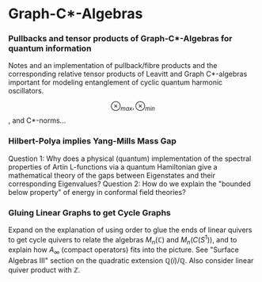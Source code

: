 # Graph-C*-Algebras
### Pullbacks and tensor products of Graph-C*-Algebras for quantum information
Notes and an implementation of pullback/fibre products and the corresponding relative tensor products of Leavitt and Graph C*-algebras important for modeling entanglement of cyclic quantum harmonic oscillators. 

$$\otimes_{max}, \otimes_{min}$$, and C*-norms...

### Hilbert-Polya implies Yang-Mills Mass Gap
Question 1: Why does a physical (quantum) implementation of the spectral properties of Artin L-functions via a quantum Hamiltonian give a mathematical theory of the gaps between Eigenstates and their corresponding Eigenvalues?
Question 2: How do we explain the "bounded below property" of energy in conformal field theories?

### Gluing Linear Graphs to get Cycle Graphs
Expand on the explanation of using order to glue the ends of linear quivers to get cycle quivers to relate the algebras $M_n(\mathbb{C})$ and $M_n(C(S^1))$, and to explain how $A_{\infty}$ (compact operators) fits into the picture. See "Surface Algebras III" section on the quadratic extension $\mathbb{Q}(i)/\mathbb{Q}$. Also consider linear quiver product with $\mathbb{Z}$.

